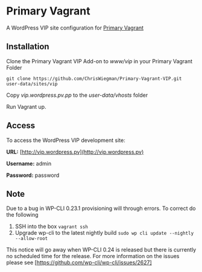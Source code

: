Primary Vagrant
=============

A WordPress VIP site configuration for [Primary Vagrant](https://github.com/ChrisWiegman/Primary-Vagrant)

## Installation

Clone the Primary Vagrant VIP Add-on to _www/vip_ in your Primary Vagrant Folder

```git clone https://github.com/ChrisWiegman/Primary-Vagrant-VIP.git user-data/sites/vip```

Copy _vip.wordpress.pv.pp_ to the _user-data/vhosts_ folder

Run Vagrant up.

## Access
To access the WordPress VIP development site:

**URL:** [http://vip.wordpress.pv](http://vip.wordpress.pv)

**Username:** admin

**Password:** password


## Note

Due to a bug in WP-CLI 0.23.1 provisioning will through errors. To correct do the following

1. SSH into the box ```vagrant ssh```
2. Upgrade wp-cli to the latest nightly build ```sudo wp cli update --nightly --allow-root```

This notice will go away when WP-CLI 0.24 is released but there is currently no scheduled time for the release. For more information on the issues please see [https://github.com/wp-cli/wp-cli/issues/2627]
